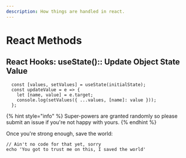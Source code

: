 ```yaml
---
description: How things are handled in react.
---
```


# React Methods

## React Hooks: useState\(\):: Update Object State Value

```
  const [values, setValues] = useState(initialState);
  const updateValue = e => {
    let [name, value] = e.target;
    console.log(setValues({ ...values, [name]: value }));
  };
```

{% hint style="info" %}
 Super-powers are granted randomly so please submit an issue if you're not happy with yours.
{% endhint %}

Once you're strong enough, save the world:

```
// Ain't no code for that yet, sorry
echo 'You got to trust me on this, I saved the world'
```




